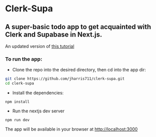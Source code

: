 # Clerk-Supa

## A super-basic todo app to get acquainted with Clerk and Supabase in Next.js.

An updated version of [this tutorial](https://clerk.com/blog/nextjs-supabase-todos-with-multifactor-authentication)

### To run the app:

- Clone the repo into the desired directory, then cd into the app dir:

```bash 
git clone https://github.com/jharris711/clerk-supa.git
cd clerk-supa
```

- Install the dependencies:

```
npm install
```

- Run the nextjs dev server

```
npm run dev
```


The app will be available in your browser at <a  href="http://localhost:3000" target="_blank">http://localhost:3000</a>
